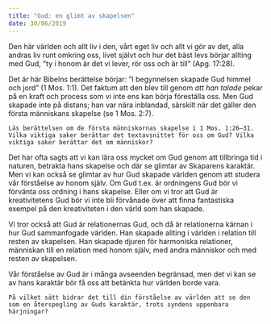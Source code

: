 ```yaml
---
title: "Gud: en glimt av skapelsen"
date: 30/06/2019
---
```


Den här världen och allt liv i den, vårt eget liv och allt vi gör av det, alla andras liv runt omkring oss, livet självt och hur det bäst levs börjar allting med Gud, ”ty i honom är det vi lever, rör oss och är till” (Apg. 17:28).

Det är här Bibelns berättelse börjar: ”I begynnelsen skapade Gud himmel och jord” (1 Mos. 1:1). Det faktum att den blev till genom _att han talade_ pekar på en kraft och process som vi inte ens kan börja föreställa oss. Men Gud skapade inte på distans; han var nära inblandad, särskilt när det gäller den första människans skapelse (se 1 Mos. 2:7).

`Läs berättelsen om de första människornas skapelse i 1 Mos. 1:26–31. Vilka viktiga saker berättar det textavsnittet för oss om Gud? Vilka viktiga saker berättar det om människor?`

Det har ofta sagts att vi kan lära oss mycket om Gud genom att tillbringa tid i naturen, betrakta hans skapelse och där se glimtar av Skaparens karaktär. Men vi kan också se glimtar av hur Gud skapade världen genom att studera vår förståelse av honom själv. Om Gud t.ex. är ordningens Gud bör vi förvänta oss ordning i hans skapelse. Eller om vi tror att Gud är kreativitetens Gud bör vi inte bli förvånade över att finna fantastiska exempel på den kreativiteten i den värld som han skapade.

Vi tror också att Gud är relationernas Gud, och då är relationerna kärnan i hur Gud sammanfogade världen. Han skapade allting i världen i relation till resten av skapelsen. Han skapade djuren för harmoniska relationer, människan till en relation med honom själv, med andra människor och med resten av skapelsen.

Vår förståelse av Gud är i många avseenden begränsad, men det vi kan se av hans karaktär bör få oss att betänkta hur världen borde vara. 

`På vilket sätt bidrar det till din förståelse av världen att se den som en återspegling av Guds karaktär, trots syndens uppenbara härjningar?`
